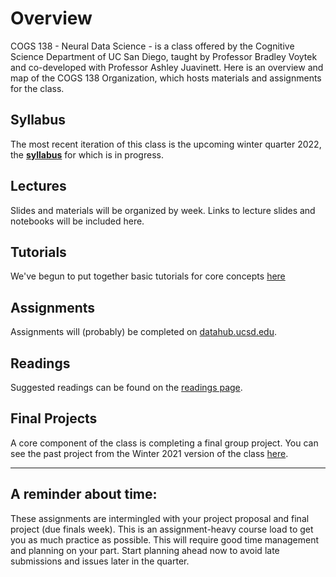 # Overview

COGS 138 - Neural Data Science - is a class offered by the Cognitive Science Department of UC San Diego, taught by Professor Bradley Voytek and co-developed with Professor Ashley Juavinett. Here is an overview and map of the COGS 138 Organization, which hosts materials and assignments for the class.

## Syllabus

The most recent iteration of this class is the upcoming winter quarter 2022, the [**syllabus**](https://github.com/NeuralDataScience/Overview/blob/master/COGS138_Wi22.pdf) for which is in progress.

## Lectures

Slides and materials will be organized by week. Links to lecture slides and notebooks will be included here.

## Tutorials

We've begun to put together basic tutorials for core concepts [here](https://github.com/NeuralDataScience/Tutorials)

## Assignments

Assignments will (probably) be completed on [datahub.ucsd.edu](http://datahub.ucsd.edu).

## Readings

Suggested readings can be found on the [readings page](https://github.com/NeuralDataScience/Readings).

## Final Projects

A core component of the class is completing a final group project. You can see the past project from the Winter 2021 version of the class [here](https://github.com/NeuralDataScience/Projects/tree/main/Wi2021).

---

## A reminder about time:

These assignments are intermingled with your project proposal and final project (due finals week). This is an assignment-heavy course load to get you as much practice as possible. This will require good time management and planning on your part. Start planning ahead now to avoid late submissions and issues later in the quarter.

